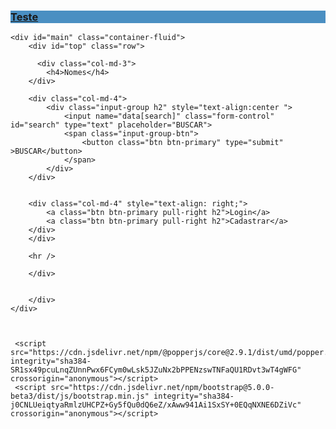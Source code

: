 <!DOCTYPE html>
<html lang="pt-br">
<head>
 <meta charset="utf-8">
 <meta http-equiv="X-UA-Compatible" content="IE=edge">
 <meta name="viewport" content="width=device-width, initial-scale=1">
 <link href="https://cdn.jsdelivr.net/npm/bootstrap@5.0.0-beta3/dist/css/bootstrap.min.css" rel="stylesheet" integrity="sha384-eOJMYsd53ii+scO/bJGFsiCZc+5NDVN2yr8+0RDqr0Ql0h+rP48ckxlpbzKgwra6" crossorigin="anonymous">
 <title>TESTE</title>

 <link href="css/bootstrap.min.css" rel="stylesheet">
 <link href="css/style.css" rel="stylesheet">
</head>
<body> 
    <nav class= "navbar navbar-light" style="background-color: #4a8fc2;">
        <div class="container-fluid">
          <a class="navbar-brand" href="#"><h3>Teste</h3></a>
          <div class="collapse navbar-collapse" id="navbarSupportedContent">
            <form class="d-flex">
            </form>
          </div>
        </div>
      </nav>
     
    <div id="main" class="container-fluid">
        <div id="top" class="row">

          <div class="col-md-3">
            <h4>Nomes</h4>
        </div>
     
        <div class="col-md-4">
            <div class="input-group h2" style="text-align:center ">
                <input name="data[search]" class="form-control" id="search" type="text" placeholder="BUSCAR">
                <span class="input-group-btn">
                    <button class="btn btn-primary" type="submit" >BUSCAR</button>
                </span>
            </div>
        </div>

     
        <div class="col-md-4" style="text-align: right;">
            <a class="btn btn-primary pull-right h2">Login</a>
            <a class="btn btn-primary pull-right h2">Cadastrar</a>
        </div>
        </div> 
    
        <hr />
        
        </div> 

        
        </div> 
    </div> 

    

     <script src="https://cdn.jsdelivr.net/npm/@popperjs/core@2.9.1/dist/umd/popper.min.js" integrity="sha384-SR1sx49pcuLnqZUnnPwx6FCym0wLsk5JZuNx2bPPENzswTNFaQU1RDvt3wT4gWFG" crossorigin="anonymous"></script>
     <script src="https://cdn.jsdelivr.net/npm/bootstrap@5.0.0-beta3/dist/js/bootstrap.min.js" integrity="sha384-j0CNLUeiqtyaRmlzUHCPZ+Gy5fQu0dQ6eZ/xAww941Ai1SxSY+0EQqNXNE6DZiVc" crossorigin="anonymous"></script>
</body>
</html>
